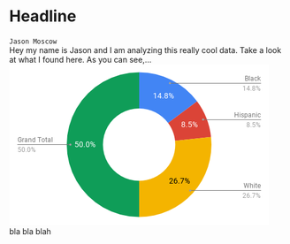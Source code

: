 # Headline
`Jason Moscow`  
Hey my name is Jason and I am analyzing this really cool data. Take a look at what I found here. As you can see,...  
![alt text](chart.png "My Chart!")  
bla bla blah
